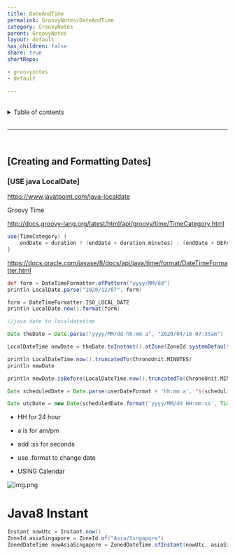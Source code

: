 ```yaml
---
title: DateAndTime
permalink: GroovyNotes/DateAndTime
category: GroovyNotes
parent: GroovyNotes
layout: default
has_children: false
share: true
shortRepo:

- groovynotes
- default

---
```


<br/>    

<details markdown="block">    
<summary>    
Table of contents    
</summary>    
{: .text-delta }    
1. TOC    
{:toc}    
</details>    

<br/>    

***    

<br/>    

## **[Creating and Formatting Dates]**

### **[USE java LocalDate]**

<https://www.javatpoint.com/java-localdate>    

Groovy Time

<http://docs.groovy-lang.org/latest/html/api/groovy/time/TimeCategory.html>    

```groovy    
use(TimeCategory) {
    endDate = duration ? (endDate + duration.minutes) : (endDate + DEFAULTDURATION.minutes)
}    
```    

<https://docs.oracle.com/javase/8/docs/api/java/time/format/DateTimeFormatter.html>    

```groovy    
def form = DateTimeFormatter.ofPattern("yyyy/MM/dd")
println LocalDate.parse("2020/12/07", form)

form = DateTimeFormatter.ISO_LOCAL_DATE
println LocalDate.now().format(form)

//java date to localdatetime    

Date theDate = Date.parse("yyyy/MM/dd hh:mm a", "2020/04/16 07:35am")

LocalDateTime newDate = theDate.toInstant().atZone(ZoneId.systemDefault()).toLocalDateTime()

println LocalDateTime.now().truncatedTo(ChronoUnit.MINUTES)
println newDate

println newDate.isBefore(LocalDateTime.now().truncatedTo(ChronoUnit.MINUTES))    
```    

```groovy    
Date scheduledDate = Date.parse(userDateFormat + 'hh:mm a', "${schedulingParams?.scheduledDate} ${schedulingParams?.scheduledTime}")

Date utcDate = new Date(scheduledDate.format('yyyy/MM/dd HH:mm:ss', TimeZone.getTimeZone("UTC")))    
```    

- HH for 24 hour

- a is for am/pm

- add :ss for seconds

- use .format to change date

- USING Calendar

![img.png](assets/images/img.png)

# Java8 Instant

```groovy    
Instant nowUtc = Instant.now()
ZoneId asiaSingapore = ZoneId.of("Asia/Singapore")
ZonedDateTime nowAsiaSingapore = ZonedDateTime.ofInstant(nowUtc, asiaSingapore)    
```